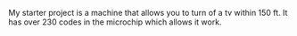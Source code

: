 My starter project is a machine that allows you to turn of a tv within 150 ft. It has over 230 codes in the microchip which allows it work.
